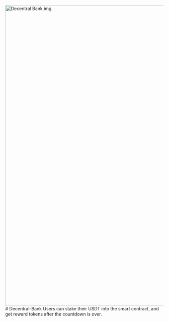 <img width="952" alt="Decentral Bank img" src="https://user-images.githubusercontent.com/99255480/223742163-d440994a-730d-494b-8b9d-9f2e5d78ad6a.png">
# Decentral-Bank
Users can stake their USDT into the smart contract, and get reward tokens after the countdown is over.
